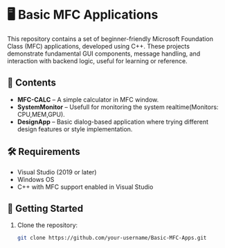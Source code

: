 # 🖥️ Basic MFC Applications

This repository contains a set of beginner-friendly Microsoft Foundation Class (MFC) applications, developed using C++. These projects demonstrate fundamental GUI components, message handling, and interaction with backend logic, useful for learning or reference.

## 📂 Contents

- **MFC-CALC** – A simple calculator in MFC window.
- **SystemMonitor** – Usefull for monitoring the system realtime(Monitors: CPU,MEM,GPU).
- **DesignApp** – Basic dialog-based application where trying different design features or style implementation.

## 🛠️ Requirements

- Visual Studio (2019 or later)
- Windows OS
- C++ with MFC support enabled in Visual Studio

## 🚀 Getting Started

1. Clone the repository:
   ```bash
   git clone https://github.com/your-username/Basic-MFC-Apps.git
